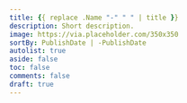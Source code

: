 ```yaml
---
title: {{ replace .Name "-" " " | title }}
description: Short description.
image: https://via.placeholder.com/350x350
sortBy: PublishDate | -PublishDate
autolist: true
aside: false
toc: false
comments: false
draft: true
---
```


